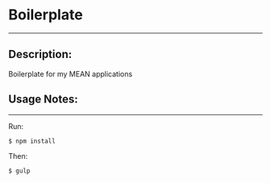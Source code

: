 # Boilerplate
---
## Description:
Boilerplate for my MEAN applications

## Usage Notes:
---
Run:
```bash
$ npm install
```

Then:
```bash
$ gulp
```
